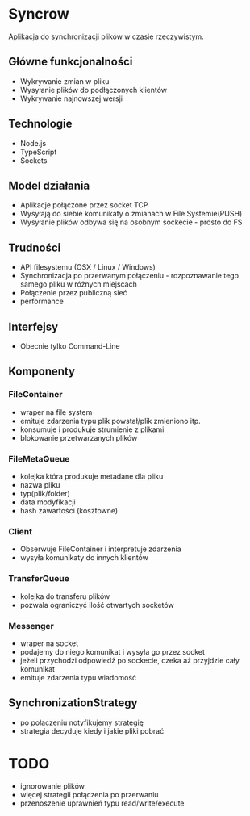 # Syncrow

Aplikacja do synchronizacji plików w czasie rzeczywistym.

## Główne funkcjonalności
* Wykrywanie zmian w pliku
* Wysyłanie plików do podłączonych klientów
* Wykrywanie najnowszej wersji

## Technologie
* Node.js
* TypeScript
* Sockets

## Model działania
* Aplikacje połączone przez socket TCP
* Wysyłają do siebie komunikaty o zmianach w File Systemie(PUSH)
* Wysyłanie plików odbywa się na osobnym sockecie - prosto do FS

## Trudności
* API filesystemu (OSX / Linux / Windows)
* Synchronizacja po przerwanym połączeniu - rozpoznawanie tego samego pliku w różnych miejscach
* Połączenie przez publiczną sieć
* performance

## Interfejsy
* Obecnie tylko Command-Line

## Komponenty
### FileContainer
* wraper na file system
* emituje zdarzenia typu plik powstał/plik zmieniono itp.
* konsumuje i produkuje strumienie z plikami
* blokowanie przetwarzanych plików

### FileMetaQueue
* kolejka która produkuje metadane dla pliku
* nazwa pliku
* typ(plik/folder)
* data modyfikacji
* hash zawartości (kosztowne)

### Client
* Obserwuje FileContainer i interpretuje zdarzenia
* wysyła komunikaty do innych klientów

### TransferQueue
* kolejka do transferu plików
* pozwala ograniczyć ilość otwartych socketów


### Messenger
* wraper na socket
* podajemy do niego komunikat i wysyła go przez socket
* jeżeli przychodzi odpowiedź po sockecie, czeka aż przyjdzie cały komunikat
* emituje zdarzenia typu wiadomość

## SynchronizationStrategy
* po połaczeniu notyfikujemy strategię
* strategia decyduje kiedy i jakie pliki pobrać

# TODO
* ignorowanie plików
* więcej strategii połączenia po przerwaniu
* przenoszenie uprawnień typu read/write/execute

